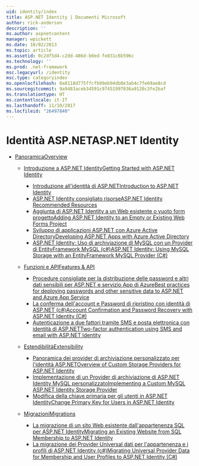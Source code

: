 ```yaml
---
uid: identity/index
title: ASP.NET Identity | Documenti Microsoft
author: rick-anderson
description: ''
ms.author: aspnetcontent
manager: wpickett
ms.date: 10/02/2013
ms.topic: article
ms.assetid: 0c2df5d4-c2dd-486d-b0ed-fe831c6b596c
ms.technology: ''
ms.prod: .net-framework
msc.legacyurl: /identity
msc.type: categoryindex
ms.openlocfilehash: 0a8118d775ffcfb99eb94db0e3ab4c7fe69ae8cd
ms.sourcegitcommit: 9a9483aceb34591c97451997036a9120c3fe2baf
ms.translationtype: HT
ms.contentlocale: it-IT
ms.lasthandoff: 11/10/2017
ms.locfileid: "26497840"
---
```

<a name="aspnet-identity"></a><span data-ttu-id="75201-102">Identità ASP.NET</span><span class="sxs-lookup"><span data-stu-id="75201-102">ASP.NET Identity</span></span>
====================
- [<span data-ttu-id="75201-103">Panoramica</span><span class="sxs-lookup"><span data-stu-id="75201-103">Overview</span></span>](overview/index.md)

    - [<span data-ttu-id="75201-104">Introduzione a ASP.NET Identity</span><span class="sxs-lookup"><span data-stu-id="75201-104">Getting Started with ASP.NET Identity</span></span>](overview/getting-started/index.md)

        - [<span data-ttu-id="75201-105">Introduzione all'identità di ASP.NET</span><span class="sxs-lookup"><span data-stu-id="75201-105">Introduction to ASP.NET Identity</span></span>](overview/getting-started/introduction-to-aspnet-identity.md)
        - [<span data-ttu-id="75201-106">ASP.NET Identity consigliato risorse</span><span class="sxs-lookup"><span data-stu-id="75201-106">ASP.NET Identity Recommended Resources</span></span>](overview/getting-started/aspnet-identity-recommended-resources.md)
        - [<span data-ttu-id="75201-107">Aggiunta di ASP.NET Identity a un Web esistente o vuoto form progetto</span><span class="sxs-lookup"><span data-stu-id="75201-107">Adding ASP.NET Identity to an Empty or Existing Web Forms Project</span></span>](overview/getting-started/adding-aspnet-identity-to-an-empty-or-existing-web-forms-project.md)
        - [<span data-ttu-id="75201-108">Sviluppo di applicazioni ASP.NET con Azure Active Directory</span><span class="sxs-lookup"><span data-stu-id="75201-108">Developing ASP.NET Apps with Azure Active Directory</span></span>](overview/getting-started/developing-aspnet-apps-with-windows-azure-active-directory.md)
        - [<span data-ttu-id="75201-109">ASP.NET Identity: Uso di archiviazione di MySQL con un Provider di EntityFramework MySQL (c#)</span><span class="sxs-lookup"><span data-stu-id="75201-109">ASP.NET Identity: Using MySQL Storage with an EntityFramework MySQL Provider (C#)</span></span>](overview/getting-started/aspnet-identity-using-mysql-storage-with-an-entityframework-mysql-provider.md)
    - [<span data-ttu-id="75201-110">Funzioni e API</span><span class="sxs-lookup"><span data-stu-id="75201-110">Features & API</span></span>](overview/features-api/index.md)

        - [<span data-ttu-id="75201-111">Procedure consigliate per la distribuzione delle password e altri dati sensibili per ASP.NET e servizio App di Azure</span><span class="sxs-lookup"><span data-stu-id="75201-111">Best practices for deploying passwords and other sensitive data to ASP.NET and Azure App Service</span></span>](overview/features-api/best-practices-for-deploying-passwords-and-other-sensitive-data-to-aspnet-and-azure.md)
        - [<span data-ttu-id="75201-112">La conferma dell'account e Password di ripristino con identità di ASP.NET (c#)</span><span class="sxs-lookup"><span data-stu-id="75201-112">Account Confirmation and Password Recovery with ASP.NET Identity (C#)</span></span>](overview/features-api/account-confirmation-and-password-recovery-with-aspnet-identity.md)
        - [<span data-ttu-id="75201-113">Autenticazione a due fattori tramite SMS e posta elettronica con identità di ASP.NET</span><span class="sxs-lookup"><span data-stu-id="75201-113">Two-factor authentication using SMS and email with ASP.NET Identity</span></span>](overview/features-api/two-factor-authentication-using-sms-and-email-with-aspnet-identity.md)
    - [<span data-ttu-id="75201-114">Estendibilità</span><span class="sxs-lookup"><span data-stu-id="75201-114">Extensibility</span></span>](overview/extensibility/index.md)

        - [<span data-ttu-id="75201-115">Panoramica dei provider di archiviazione personalizzato per l'identità ASP.NET</span><span class="sxs-lookup"><span data-stu-id="75201-115">Overview of Custom Storage Providers for ASP.NET Identity</span></span>](overview/extensibility/overview-of-custom-storage-providers-for-aspnet-identity.md)
        - [<span data-ttu-id="75201-116">Implementazione di un Provider di archiviazione di ASP.NET Identity MySQL personalizzato</span><span class="sxs-lookup"><span data-stu-id="75201-116">Implementing a Custom MySQL ASP.NET Identity Storage Provider</span></span>](overview/extensibility/implementing-a-custom-mysql-aspnet-identity-storage-provider.md)
        - [<span data-ttu-id="75201-117">Modifica della chiave primaria per gli utenti in ASP.NET Identity</span><span class="sxs-lookup"><span data-stu-id="75201-117">Change Primary Key for Users in ASP.NET Identity</span></span>](overview/extensibility/change-primary-key-for-users-in-aspnet-identity.md)
    - [<span data-ttu-id="75201-118">Migrazioni</span><span class="sxs-lookup"><span data-stu-id="75201-118">Migrations</span></span>](overview/migrations/index.md)

        - [<span data-ttu-id="75201-119">La migrazione di un sito Web esistente dall'appartenenza SQL per ASP.NET Identity</span><span class="sxs-lookup"><span data-stu-id="75201-119">Migrating an Existing Website from SQL Membership to ASP.NET Identity</span></span>](overview/migrations/migrating-an-existing-website-from-sql-membership-to-aspnet-identity.md)
        - [<span data-ttu-id="75201-120">La migrazione dei Provider Universal dati per l'appartenenza e i profili di ASP.NET Identity (c#)</span><span class="sxs-lookup"><span data-stu-id="75201-120">Migrating Universal Provider Data for Membership and User Profiles to ASP.NET Identity (C#)</span></span>](overview/migrations/migrating-universal-provider-data-for-membership-and-user-profiles-to-aspnet-identity.md)
